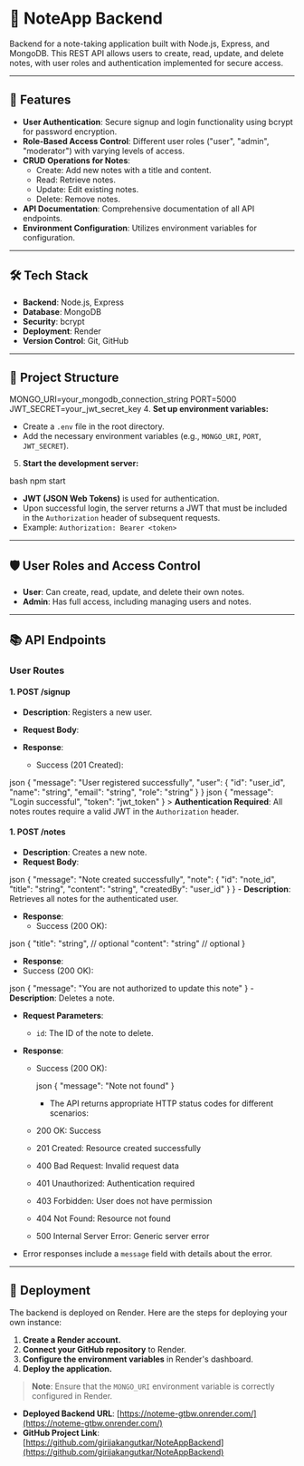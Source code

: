 
# 📘 NoteApp Backend

Backend for a note-taking application built with Node.js, Express, and MongoDB. This REST API allows users to create, read, update, and delete notes, with user roles and authentication implemented for secure access.

---

## 🚀 Features

- **User Authentication**: Secure signup and login functionality using bcrypt for password encryption.
- **Role-Based Access Control**: Different user roles ("user", "admin", "moderator") with varying levels of access.
- **CRUD Operations for Notes**:
  - Create: Add new notes with a title and content.
  - Read: Retrieve notes.
  - Update: Edit existing notes.
  - Delete: Remove notes.
- **API Documentation**: Comprehensive documentation of all API endpoints.
- **Environment Configuration**: Utilizes environment variables for configuration.

---

## 🛠️ Tech Stack

- **Backend**: Node.js, Express
- **Database**: MongoDB
- **Security**: bcrypt
- **Deployment**: Render
- **Version Control**: Git, GitHub

---

## 📂 Project Structure


MONGO_URI=your_mongodb_connection_string
PORT=5000
JWT_SECRET=your_jwt_secret_key
4. **Set up environment variables:**

   - Create a `.env` file in the root directory.
   - Add the necessary environment variables (e.g., `MONGO_URI`, `PORT`, `JWT_SECRET`).

5. **Start the development server:**

bash
   npm start
   - **JWT (JSON Web Tokens)** is used for authentication.
- Upon successful login, the server returns a JWT that must be included in the `Authorization` header of subsequent requests.
- Example: `Authorization: Bearer <token>`

---

## 🛡️ User Roles and Access Control

- **User**: Can create, read, update, and delete their own notes.
- **Admin**: Has full access, including managing users and notes.

---

## 📚 API Endpoints

### User Routes

#### 1. POST /signup

- **Description**: Registers a new user.
- **Request Body**:

- **Response**:
  - Success (201 Created):

json
    {
      "message": "User registered successfully",
      "user": {
        "id": "user_id",
        "name": "string",
        "email": "string",
        "role": "string"
      }
    }
    json
    {
      "message": "Login successful",
      "token": "jwt_token"
    }
    > **Authentication Required**: All notes routes require a valid JWT in the `Authorization` header.

#### 1. POST /notes

- **Description**: Creates a new note.
- **Request Body**:

json
    {
      "message": "Note created successfully",
      "note": {
        "id": "note_id",
        "title": "string",
        "content": "string",
        "createdBy": "user_id"
      }
    }
    - **Description**: Retrieves all notes for the authenticated user.
- **Response**:
  - Success (200 OK):

json
  {
    "title": "string",    // optional
    "content": "string"  // optional
  }
  - **Response**:
  - Success (200 OK):

json
    {
      "message": "You are not authorized to update this note"
    }
    - **Description**: Deletes a note.
- **Request Parameters**:
  - `id`: The ID of the note to delete.
- **Response**:
  - Success (200 OK):

    json
    {
      "message": "Note not found"
    }
    - The API returns appropriate HTTP status codes for different scenarios:
  - 200 OK: Success
  - 201 Created: Resource created successfully
  - 400 Bad Request: Invalid request data
  - 401 Unauthorized: Authentication required
  - 403 Forbidden: User does not have permission
  - 404 Not Found: Resource not found
  - 500 Internal Server Error: Generic server error

- Error responses include a `message` field with details about the error.

---

## 🚀 Deployment

The backend is deployed on Render.  Here are the steps for deploying your own instance:

1. **Create a Render account.**
2. **Connect your GitHub repository** to Render.
3. **Configure the environment variables** in Render's dashboard.
4. **Deploy the application.**

> **Note**: Ensure that the `MONGO_URI` environment variable is correctly configured in Render.

- **Deployed Backend URL**: [https://noteme-gtbw.onrender.com/](https://noteme-gtbw.onrender.com/)
- **GitHub Project Link**: [https://github.com/girijakangutkar/NoteAppBackend](https://github.com/girijakangutkar/NoteAppBackend)
